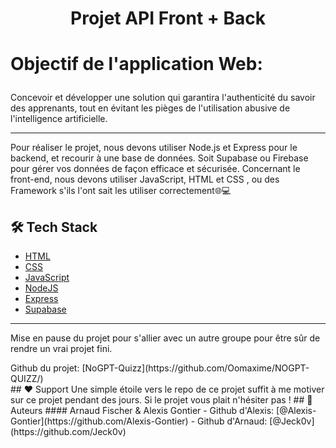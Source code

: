 
# <p align="center">Projet API Front + Back</p>
  

# <p align="left">Objectif de l'application Web: </p>
  
Concevoir et développer une solution qui garantira l'authenticité du savoir des apprenants, tout en évitant les pièges de l'utilisation abusive de l'intelligence artificielle. <br>
<hr>
Pour réaliser le projet, nous devons utiliser Node.js et Express pour le backend, et recourir à une base de données. Soit Supabase ou Firebase pour gérer vos données de façon efficace et sécurisée. Concernant le front-end, nous devons utiliser JavaScript, HTML et CSS , ou des Framework s'ils l'ont sait les utiliser correctement🌐💻

## 🛠️ Tech Stack
- [HTML](https://developer.mozilla.org/fr/docs/Web/HTML)
- [CSS](https://developer.mozilla.org/fr/docs/Web/CSS)
- [JavaScript](https://js.org/)
- [NodeJS](https://nodejs.org/)
- [Express](https://expressjs.com/)
- [Supabase](https://supabase.com/)
    
<hr>
<p> Mise en pause du projet pour s'allier avec un autre groupe pour être sûr de rendre un vrai projet fini.</p>
Github du projet: [NoGPT-Quizz](https://github.com/Oomaxime/NOGPT-QUIZZ/)

<br>
## ❤️ Support  
Une simple étoile vers le repo de ce projet suffit à me motiver sur ce projet pendant des jours. Si le projet vous plait n'hésiter pas !
## 🙇 Auteurs
#### Arnaud Fischer & Alexis Gontier
- Github d'Alexis: [@Alexis-Gontier](https://github.com/Alexis-Gontier)
- Github d'Arnaud: [@Jeck0v](https://github.com/Jeck0v)
        

        
        

